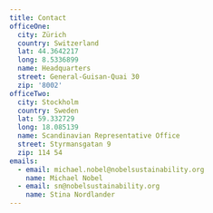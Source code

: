 ```yaml
---
title: Contact
officeOne:
  city: Zürich
  country: Switzerland
  lat: 44.3642217
  long: 8.5336899
  name: Headquarters
  street: General-Guisan-Quai 30
  zip: '8002'
officeTwo:
  city: Stockholm
  country: Sweden
  lat: 59.332729
  long: 18.085139
  name: Scandinavian Representative Office
  street: Styrmansgatan 9
  zip: 114 54
emails:
  - email: michael.nobel@nobelsustainability.org
    name: Michael Nobel
  - email: sn@nobelsustainability.org
    name: Stina Nordlander
---
```


